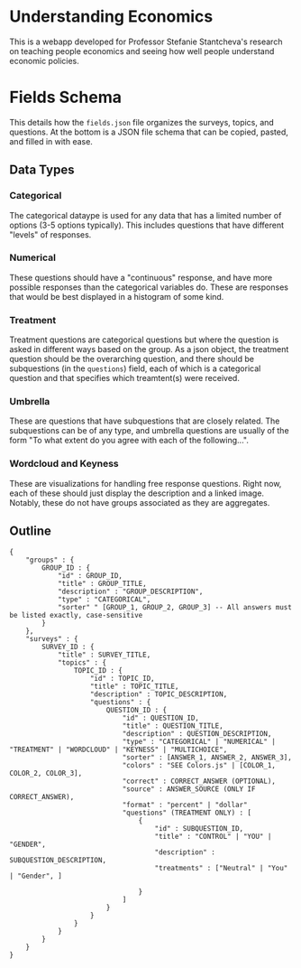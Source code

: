 # Understanding Economics
This is a webapp developed for Professor Stefanie Stantcheva's research on teaching people economics and seeing how well people understand economic policies.

# Fields Schema
This details how the `fields.json` file organizes the surveys, topics, and questions. At the bottom is a JSON file schema that can be copied, pasted, and filled in with ease. 

## Data Types

### Categorical
The categorical dataype is used for any data that has a limited number of options (3-5 options typically). This includes questions that have different "levels" of responses.

### Numerical
These questions should have a "continuous" response, and have more possible responses than the categorical variables do. These are responses that would be best displayed in a histogram of some kind.

### Treatment
Treatment questions are categorical questions but where the question is asked in different ways based on the group. As a json object, the treatment question should be the overarching question, and there should be subquestions (in the `questions`) field, each of which is a categorical question and that specifies which treamtent(s) were received.

### Umbrella
These are questions that have subquestions that are closely related. The subquestions can be of any type, and umbrella questions are usually of the form "To what extent do you agree with each of the following...". 

### Wordcloud and Keyness
These are visualizations for handling free response questions. Right now, each of these should just display the description and a linked image. Notably, these do not have groups associated as they are aggregates. 

## Outline
```
{
    "groups" : {
        GROUP_ID : {
            "id" : GROUP_ID,
            "title" : GROUP_TITLE,
            "description" : "GROUP_DESCRIPTION",
            "type" : "CATEGORICAL",
            "sorter" " [GROUP_1, GROUP_2, GROUP_3] -- All answers must be listed exactly, case-sensitive
        }
    },
    "surveys" : {
        SURVEY_ID : {
            "title" : SURVEY_TITLE,
            "topics" : {
                TOPIC_ID : {
                    "id" : TOPIC_ID,
                    "title" : TOPIC_TITLE,
                    "description" : TOPIC_DESCRIPTION,
                    "questions" : {
                        QUESTION_ID : {
                            "id" : QUESTION_ID,
                            "title" : QUESTION_TITLE,
                            "description" : QUESTION_DESCRIPTION,
                            "type" : "CATEGORICAL" | "NUMERICAL" | "TREATMENT" | "WORDCLOUD" | "KEYNESS" | "MULTICHOICE",
                            "sorter" : [ANSWER_1, ANSWER_2, ANSWER_3],
                            "colors" : "SEE Colors.js" | [COLOR_1, COLOR_2, COLOR_3],
                            "correct" : CORRECT_ANSWER (OPTIONAL),
                            "source" : ANSWER_SOURCE (ONLY IF CORRECT_ANSWER),
                            "format" : "percent" | "dollar"
                            "questions" (TREATMENT ONLY) : [
                                {
                                    "id" : SUBQUESTION_ID,
                                    "title" : "CONTROL" | "YOU" | "GENDER",
                                    "description" : SUBQUESTION_DESCRIPTION,
                                    "treatments" : ["Neutral" | "You" | "Gender", ]

                                }
                            ]    
                        }
                    }
                }
            }
        }
    }
}
```
